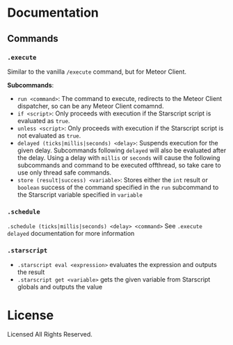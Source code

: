 # Documentation

## Commands

### `.execute`

Similar to the vanilla `/execute` command, but for Meteor Client.

**Subcommands**:
- `run <command>`: The command to execute, redirects to the Meteor Client dispatcher, so can be any Meteor Client comamnd.
- `if <script>`: Only proceeds with execution if the Starscript script is evaluated as `true`.
- `unless <script>`: Only proceeds with execution if the Starscript script is not evaluated as `true`.
- `delayed (ticks|millis|seconds) <delay>`: Suspends execution for the given delay. Subcommands following `delayed` will
also be evaluated after the delay. Using a delay with `millis` or `seconds` will cause the following subcommands and
command to be executed offthread, so take care to use only thread safe commands.
- `store (result|success) <variable>`: Stores either the `int` result or `boolean` success of the command specified in
the `run` subcommand to the Starscript variable specified in `variable`

### `.schedule`

`.schedule (ticks|millis|seconds) <delay> <command>`
See `.execute delayed` documentation for more information

### `.starscript`

- `.starscript eval <expression>` evaluates the expression and outputs the result
- `.starscript get <variable>` gets the given variable from Starscript globals and outputs the value

# License

Licensed All Rights Reserved.
